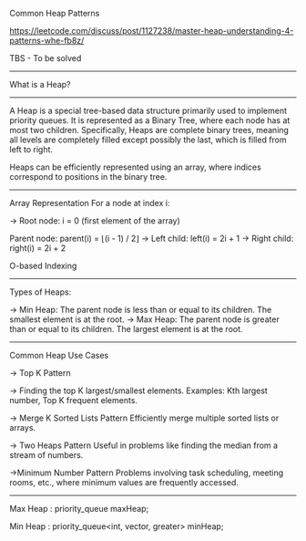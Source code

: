 Common Heap Patterns

https://leetcode.com/discuss/post/1127238/master-heap-understanding-4-patterns-whe-fb8z/




TBS - To be solved

_________________


What is a Heap?
____


A Heap is a special tree-based data structure primarily used to implement priority queues. It is represented as a Binary Tree, where each node has at most two children. Specifically, Heaps are complete binary trees, meaning all levels are completely filled except possibly the last, which is filled from left to right.

Heaps can be efficiently represented using an array, where indices correspond to positions in the binary tree.

_____________________________________________


Array Representation
For a node at index i:

-> Root node: i = 0 (first element of the array)

Parent node: parent(i) = ⌊(i - 1) / 2⌋
-> Left child: left(i) = 2i + 1
-> Right child: right(i) = 2i + 2

O-based Indexing


________________________________________________



Types of Heaps:

-> Min Heap: The parent node is less than or equal to its children. The smallest element is at the root.
-> Max Heap: The parent node is greater than or equal to its children. The largest element is at the root.


__________________________________________


Common Heap Use Cases 


-> Top K Pattern

-> Finding the top K largest/smallest elements.
Examples: Kth largest number, Top K frequent elements.

-> Merge K Sorted Lists Pattern
Efficiently merge multiple sorted lists or arrays.


-> Two Heaps Pattern
Useful in problems like finding the median from a stream of numbers.


->Minimum Number Pattern
Problems involving task scheduling, meeting rooms, etc., where minimum values are frequently accessed.







______________________________________________


Max Heap :  priority_queue<int> maxHeap;



Min Heap : priority_queue<int, vector<int>, greater<int>> minHeap; 






